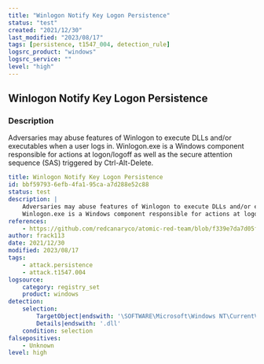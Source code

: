 ```yaml
---
title: "Winlogon Notify Key Logon Persistence"
status: "test"
created: "2021/12/30"
last_modified: "2023/08/17"
tags: [persistence, t1547_004, detection_rule]
logsrc_product: "windows"
logsrc_service: ""
level: "high"
---
```


## Winlogon Notify Key Logon Persistence

### Description

Adversaries may abuse features of Winlogon to execute DLLs and/or executables when a user logs in.
Winlogon.exe is a Windows component responsible for actions at logon/logoff as well as the secure attention sequence (SAS) triggered by Ctrl-Alt-Delete.


```yml
title: Winlogon Notify Key Logon Persistence
id: bbf59793-6efb-4fa1-95ca-a7d288e52c88
status: test
description: |
    Adversaries may abuse features of Winlogon to execute DLLs and/or executables when a user logs in.
    Winlogon.exe is a Windows component responsible for actions at logon/logoff as well as the secure attention sequence (SAS) triggered by Ctrl-Alt-Delete.
references:
    - https://github.com/redcanaryco/atomic-red-team/blob/f339e7da7d05f6057fdfcdd3742bfcf365fee2a9/atomics/T1547.004/T1547.004.md#atomic-test-3---winlogon-notify-key-logon-persistence---powershell
author: frack113
date: 2021/12/30
modified: 2023/08/17
tags:
    - attack.persistence
    - attack.t1547.004
logsource:
    category: registry_set
    product: windows
detection:
    selection:
        TargetObject|endswith: '\SOFTWARE\Microsoft\Windows NT\CurrentVersion\Winlogon\Notify\logon'
        Details|endswith: '.dll'
    condition: selection
falsepositives:
    - Unknown
level: high

```
